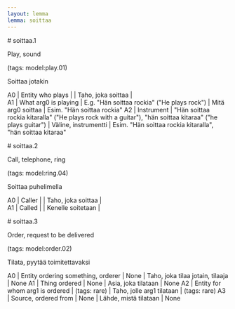 ```yaml
---
layout: lemma
lemma: soittaa
---
```


<div class="sense">
# <span class="sensename">soittaa.1</span>

<span class="description">Play, sound</span>

(tags: model:play.01)

<span class="description">Soittaa jotakin</span>

A0 | Entity who plays |   | Taho, joka soittaa |  
A1 | What arg0 is playing | E.g. "Hän soittaa rockia" ("He plays rock") | Mitä arg0 soittaa | Esim. "Hän soittaa rockia"
A2 | Instrument | "Hän soittaa rockia kitaralla" ("He plays rock with a guitar"), "hän soittaa kitaraa" ("he plays guitar") | Väline, instrumentti | Esim. "Hän soittaa rockia kitaralla", "hän soittaa kitaraa"

</div>

<div class="sense">
# <span class="sensename">soittaa.2</span>

<span class="description">Call, telephone, ring</span>

(tags: model:ring.04)

<span class="description">Soittaa puhelimella</span>

A0 | Caller |   | Taho, joka soittaa |  
A1 | Called |   | Kenelle soitetaan |  

</div>

<div class="sense">
# <span class="sensename">soittaa.3</span>

<span class="description">Order, request to be delivered</span>

(tags: model:order.02)

<span class="description">Tilata, pyytää toimitettavaksi</span>



A0 | Entity ordering something, orderer | None | Taho, joka tilaa jotain, tilaaja | None
A1 | Thing ordered | None | Asia, joka tilataan | None
A2 | Entity for whom arg1 is ordered | (tags: rare) | Taho, jolle arg1 tilataan | (tags: rare)
A3 | Source, ordered from | None | Lähde, mistä tilataan | None

</div>

